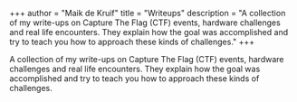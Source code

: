 +++
author = "Maik de Kruif"
title = "Writeups"
description = "A collection of my write-ups on Capture The Flag (CTF) events, hardware challenges and real life encounters. They explain how the goal was accomplished and try to teach you how to approach these kinds of challenges."
+++

A collection of my write-ups on Capture The Flag (CTF) events, hardware challenges and real life encounters. They explain how the goal was accomplished and try to teach you how to approach these kinds of challenges.
